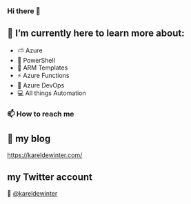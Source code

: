 ### Hi there 👋

## 🌱 I’m currently here to learn more about:
* ⛅ Azure
* 🐚 PowerShell
* 💪 ARM Templates
* ⚡ Azure Functions
* 🚀 Azure DevOps
* 💻 All things Automation


### 📫 How to reach me
## 📖 my blog
<https://kareldewinter.com/>

## my Twitter account
🚀 [@kareldewinter](https://twitter.com/kareldewinter) 

<!--
**kareldewinter/kareldewinter** is a ✨ _special_ ✨ repository because its `README.md` (this file) appears on your GitHub profile.

Here are some ideas to get you started:

- 🔭 I’m currently working on ...
- 🌱 I’m currently learning ...
- 👯 I’m looking to collaborate on ...
- 🤔 I’m looking for help with ...
- 💬 Ask me about ...
- 📫 How to reach me: ...
- 😄 Pronouns: ...
- ⚡ Fun fact: ...
- 🐦
-->
